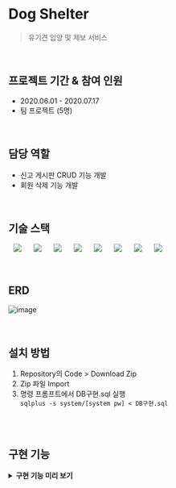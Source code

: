 # Dog Shelter
> 유기견 입양 및 제보 서비스

<br>

## 프로젝트 기간 & 참여 인원
- 2020.06.01 - 2020.07.17
- 팀 프로젝트 (5명)

<br>

## 담당 역할
* 신고 게시판 CRUD 기능 개발
* 회원 삭제 기능 개발

<br>

## 기술 스택
<img src="https://img.shields.io/badge/Java-007396?style=flat-square&logo=Java&logoColor=white" style="height : auto; margin-left : 10px; margin-right : 10px;"/> <img src="https://img.shields.io/badge/JavaScript-F7DF1E?style=flat-square&logo=JavaScript&logoColor=white" style="height : auto; margin-left : 10px; margin-right : 10px;"/> <img src="https://img.shields.io/badge/jQuery-0769AD?style=flat-square&logo=jQuery&logoColor=white" style="height : auto; margin-left : 10px; margin-right : 10px;"/> <img src="https://img.shields.io/badge/HTML5-E34F26?style=flat-square&logo=HTML5&logoColor=white" style="height : auto; margin-left : 10px; margin-right : 10px;"/> <img src="https://img.shields.io/badge/CSS3-1572B6?style=flat-square&logo=CSS3&logoColor=white" style="height : auto; margin-left : 10px; margin-right : 10px;"/> <img src="https://img.shields.io/badge/Oracle-F80000?style=flat-square&logo=Oracle&logoColor=white" style="height : auto; margin-left : 10px; margin-right : 10px;"/> <img src="https://img.shields.io/badge/Spring Framework-6DB33F?style=flat-square&logo=Spring&logoColor=white" style="height : auto; margin-left : 10px; margin-right : 10px;"/>  <img src="https://img.shields.io/badge/JSP-007396?style=flat-square&logo=Java&logoColor=white" style="height : auto; margin-left : 10px; margin-right : 10px;"/>

<br>

## ERD
![image](https://user-images.githubusercontent.com/68523204/167235104-69eb1429-4493-464c-a2b0-87727e28b76e.png)

<br>

## 설치 방법
1. Repository의 Code > Download Zip
2. Zip 파일 Import
3. 명령 프롬프트에서 DB구현.sql 실행
<br>```sqlplus -s system/[system pw] < DB구현.sql``` 

<br><br>

## 구현 기능

<details>
<summary><strong>구현 기능 미리 보기</strong></summary>
<div markdown="1">

<br>

### 1. 홈
![홈](https://user-images.githubusercontent.com/68523204/167278897-0f5461fe-bc86-4a58-958e-1f7e88a8672c.png)

<br><br>

### 2. 회원가입
![회원가입](https://user-images.githubusercontent.com/68523204/167279031-974a2955-5237-4985-a911-69e9ac077a37.png)

<br><br>

### 3. 보호소 소개
![소개](https://user-images.githubusercontent.com/68523204/136964702-18a2a42d-9752-459f-8d6a-a5d8d573f2e8.png)

<br><br>

### 4. 입양 게시판

![입양하기](https://user-images.githubusercontent.com/68523204/167066925-d8c48449-ad2a-478a-bbc2-f55c8f3863eb.png)

<br><br>

### 5. 후기 게시판

![후기](https://user-images.githubusercontent.com/68523204/136965034-1eb6bedd-34c3-43cc-9c8c-f19cc9b103f6.png)

<br><br>

### 6. 신고 게시판

![신고하기](https://user-images.githubusercontent.com/68523204/167278774-5388f9fe-bfd9-49d7-a8b8-5c764fadb04b.png)

<br><br>

### 6.1. 신고 게시글 확인하기
![신고하기 상세](https://user-images.githubusercontent.com/68523204/167279132-e14b45b4-2984-47dd-aaa8-2a82adc78b8e.png)

<br><br>

### 6.2. 신고 게시글 작성하기
![신고하기 작성](https://user-images.githubusercontent.com/68523204/167278861-00a029d9-fc20-46fd-a7a3-d1e7a76d46bd.png)

<br><br>

### 7. 관리자 페이지

![관리자 페이지](https://user-images.githubusercontent.com/68523204/136965036-8c5ad620-0d0b-4d0d-8d17-c9a87664e5f5.png)
</div>
</details>
<br/>
